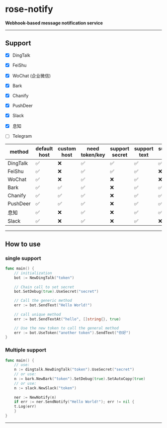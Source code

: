 # rose-notify

**Webhook-based message notification service**

----

## Support

- [x] DingTalk
- [x] FeiShu
- [x] WoChat (企业微信)
- [x] Bark
- [x] Chanify
- [x] PushDeer
- [x] Slack
- [x] 息知
- [ ] Telegram


| method   | default host | custom host | need token/key | support secret | support text | support title | support markdown | details |
|----------| --- |-------------| --- | --- | --- | --- | --- | --- |
| DingTalk | ✅ | ❌           | ✅ | ✅ | ✅ | ✅ | ✅ | [README](dingtalk/README.md) |
| FeiShu   | ✅ | ❌           | ✅ | ✅ | ✅ | ❌ | ❌ | [README](feishu/README.md) |
| WoChat   | ✅ | ❌           | ✅ | ❌ | ✅ | ❌ | ✅ | [README](wochat/README.md) |
| Bark     | ✅ | ✅           | ✅ | ❌ | ✅ | ✅ | ❌ | [README](bark/README.md) |
| Chanify  | ✅ | ✅           | ✅ | ❌ | ✅ | ✅ | ❌ | [README](chanify/README.md) |
| PushDeer | ✅ | ✅           | ✅ | ❌ | ✅ | ✅ | ✅ | [README](pushdeer/README.md) |
| 息知      | ✅ | ❌           | ✅ | ❌ | ✅ | ✅ | ✅ | [README](xizhi/README.md) |
| Slack    | ✅ | ❌           | ✅ | ❌ | ✅ | ❌ | ❌ | [README](slack/README.md) |


----

## How to use

### single support

```go
func main() {
	// initialization
	bot := NewDingTalk("token")
	
	// Chain call to set secret
	bot.SetDebug(true).UseSecret("secret")

	// Call the generic method
	err := bot.SendText("Hello World!")
	
	// call unique method
	err := bot.SendTextAt("hello", []string{}, true)

	// Use the new token to call the general method
	err := bot.UseToken("another token").SendText("你好")
}
```


### Multiple support

```go
func main() {
    // use:
    n := dingtalk.NewDingTalk("token").UseSecret("secret")
    // or use:
    n := bark.NewBark("token").SetDebug(true).SetAutoCopy(true)
    // or use: 
    n := slack.NewSlack("token")
    
    ner := NewNotify(n)
    if err := ner.SendNotify("Hello World!"); err != nil {
    t.Log(err)
    }
}

```

----
